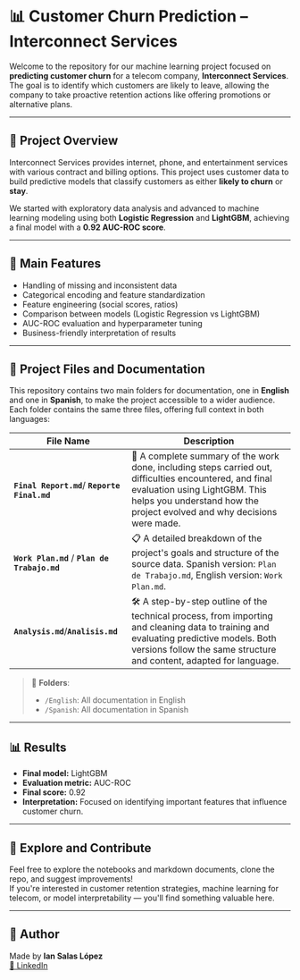 # 📊 Customer Churn Prediction – Interconnect Services

Welcome to the repository for our machine learning project focused on **predicting customer churn** for a telecom company, **Interconnect Services**. The goal is to identify which customers are likely to leave, allowing the company to take proactive retention actions like offering promotions or alternative plans.

---

## 📌 Project Overview

Interconnect Services provides internet, phone, and entertainment services with various contract and billing options. This project uses customer data to build predictive models that classify customers as either **likely to churn** or **stay**.

We started with exploratory data analysis and advanced to machine learning modeling using both **Logistic Regression** and **LightGBM**, achieving a final model with a **0.92 AUC-ROC score**.

---

## 🚀 Main Features

- Handling of missing and inconsistent data  
- Categorical encoding and feature standardization  
- Feature engineering (social scores, ratios)  
- Comparison between models (Logistic Regression vs LightGBM)  
- AUC-ROC evaluation and hyperparameter tuning  
- Business-friendly interpretation of results  

---

## 📁 Project Files and Documentation

This repository contains two main folders for documentation, one in **English** and one in **Spanish**, to make the project accessible to a wider audience.  
Each folder contains the same three files, offering full context in both languages:

| File Name           | Description |
|---------------------|-------------|
| **`Final Report.md`**/ **`Reporte Final.md`** | 📘 A complete summary of the work done, including steps carried out, difficulties encountered, and final evaluation using LightGBM. This helps you understand how the project evolved and why decisions were made. |
| **`Work Plan.md`** / **`Plan de Trabajo.md`** | 📋 A detailed breakdown of the project's goals and structure of the source data. Spanish version: `Plan de Trabajo.md`, English version: `Work Plan.md`. |
| **`Analysis.md`**/**`Analisis.md`**  | 🛠️ A step-by-step outline of the technical process, from importing and cleaning data to training and evaluating predictive models. Both versions follow the same structure and content, adapted for language. |

> 📂 **Folders**:
> - `/English`: All documentation in English  
> - `/Spanish`: All documentation in Spanish

---

## 📊 Results

- **Final model:** LightGBM  
- **Evaluation metric:** AUC-ROC  
- **Final score:** 0.92  
- **Interpretation:** Focused on identifying important features that influence customer churn.

---

## 🙌 Explore and Contribute

Feel free to explore the notebooks and markdown documents, clone the repo, and suggest improvements!  
If you're interested in customer retention strategies, machine learning for telecom, or model interpretability — you'll find something valuable here.

---

## 🔗 Author

Made by **Ian Salas López**  
[🔗 LinkedIn](https://www.linkedin.com/in/ian-salas-lopez/)
